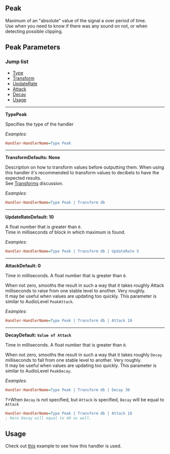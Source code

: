 ## Peak

Maximum of an "absolute" value of the signal a over period of time.<br/>
Use when you need to know if there was any sound on not, or when detecting possible clipping.

## Peak Parameters

### Jump list

- [Type](#type)
- [Transform](#transform)
- [UpdateRate](#update-rate)
- [Attack](#attack)
- [Decay](#decay)
- [Usage](#usage)

---

<p id="type" class="p-title"><b>Type</b><b>Peak</b></p>

Specifies the type of the handler

_Examples:_

```ini
Handler-HandlerName=Type Peak
```

---

<p id="transform" class="p-title"><b>Transform</b><b>Defaults: None</b></p>

Description on how to transform values before outputting them. When using this handler it's recommended to transform values to decibels to have the expected results.<br/>
See [Transforms](/docs/discussions/transforms.md) discussion.

_Examples:_

```ini
Handler-HandlerName=Type Peak | Transform db
```

---

<p id="update-rate" class="p-title"><b>UpdateRate</b><b>Default: 10</b></p>

A float number that is greater than `0`.<br/>
Time in milliseconds of block in which maximum is found.

_Examples:_

```ini
Handler-HandlerName=Type Peak | Transform db | UpdateRate 5
```

---

<p id="attack" class="p-title"><b>Attack</b><b>Default: 0</b></p>

Time in milliseconds. A float number that is greater than `0`.<br/>

When not zero, smooths the result in such a way that it takes roughly Attack milliseconds to raise from one stable level to another. Very roughly.<br/>
It may be useful when values are updating too quickly. This parameter is similar to AudioLevel `PeakAttack`.

_Examples:_

```ini
Handler-HandlerName=Type Peak | Transform db | Attack 10
```

---

<p id="decay" class="p-title"><b>Decay</b><b>Default: <code>Value of Attack</code></b></p>

Time in milliseconds. A float number that is greater than `0`.<br/>

When not zero, smooths the result in such a way that it takes roughly `Decay` milliseconds to fall from one stable level to another. Very roughly.<br/>
It may be useful when values are updating too quickly. This parameter is similar to AudioLevel `PeakDecay`.

_Examples:_

```ini
Handler-HandlerName=Type Peak | Transform db | Decay 30
```

?>When `Decay` is not specified, but `Attack` is specified, `Decay` will be equal to `Attack`

```ini
Handler-HandlerName=Type Peak | Transform db | Attack 10
; Here Decay will equal to 40 as well.
```

## Usage

Check out [this](/docs/usage-examples/peak.md) example to see how this handler is used.
